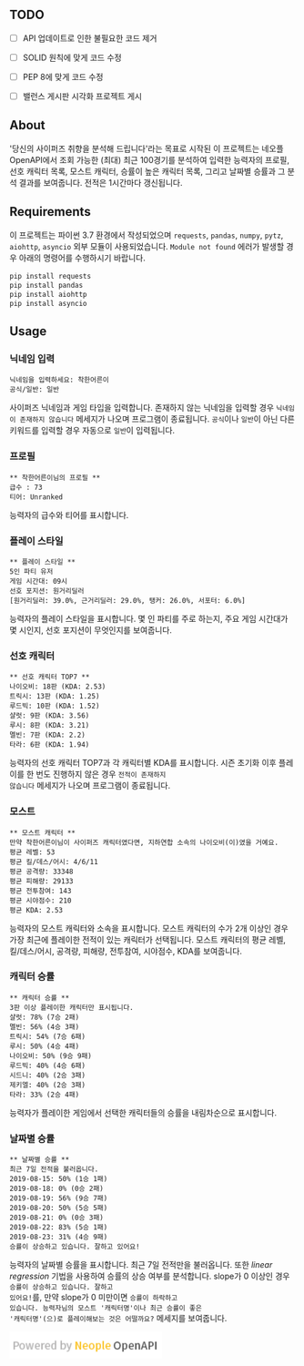 ## TODO

- [ ] API 업데이트로 인한 불필요한 코드 제거
- [ ] SOLID 원칙에 맞게 코드 수정
- [ ] PEP 8에 맞게 코드 수정
- [ ] 밸런스 게시판 시각화 프로젝트 게시


## About
'당신의 사이퍼즈 취향을 분석해 드립니다'라는 목표로 시작된 이 프로젝트는 네오플 OpenAPI에서 조회 가능한 (최대) 최근 100경기를 분석하여 입력한 능력자의 프로필, 선호 캐릭터 목록, 모스트 캐릭터, 승률이 높은 캐릭터 목록, 그리고 날짜별 승률과 그 분석 결과를 보여줍니다. 전적은 1시간마다 갱신됩니다.

## Requirements
이 프로젝트는 파이썬 3.7 환경에서 작성되었으며 <code>requests</code>, <code>pandas</code>, <code>numpy</code>, <code>pytz</code>, <code>aiohttp</code>, <code>asyncio</code> 외부 모듈이 사용되었습니다. <code>Module not found</code> 에러가 발생할 경우 아래의 명령어를 수행하시기 바랍니다.
```
pip install requests
pip install pandas
pip install aiohttp
pip install asyncio
```
## Usage
### 닉네임 입력
```
닉네임을 입력하세요: 착한어른이
공식/일반: 일반
```
사이퍼즈 닉네임과 게임 타입을 입력합니다. 존재하지 않는 닉네임을 입력할 경우 <code>닉네임이 존재하지 않습니다</code> 메세지가 나오며 프로그램이 종료됩니다. <code>공식</code>이나 <code>일반</code>이 아닌 다른 키워드를 입력할 경우 자동으로 <code>일반</code>이 입력됩니다.
### 프로필
```
** 착한어른이님의 프로필 **
급수 : 73
티어: Unranked
```
능력자의 급수와 티어를 표시합니다.
### 플레이 스타일
```
** 플레이 스타일 **
5인 파티 유저
게임 시간대: 09시
선호 포지션: 원거리딜러
[원거리딜러: 39.0%, 근거리딜러: 29.0%, 탱커: 26.0%, 서포터: 6.0%]
```
능력자의 플레이 스타일을 표시합니다. 몇 인 파티를 주로 하는지, 주요 게임 시간대가 몇 시인지, 선호 포지션이 무엇인지를 보여줍니다.
### 선호 캐릭터
```
** 선호 캐릭터 TOP7 **
나이오비: 18판 (KDA: 2.53)
트릭시: 13판 (KDA: 1.25)
루드빅: 10판 (KDA: 1.52)
샬럿: 9판 (KDA: 3.56)
루시: 8판 (KDA: 3.21)
멜빈: 7판 (KDA: 2.2)
타라: 6판 (KDA: 1.94)
```
능력자의 선호 캐릭터 TOP7과 각 캐릭터별 KDA를 표시합니다. 시즌 초기화 이후 플레이를 한 번도 진행하지 않은 경우 <CODE>전적이 존재하지 않습니다</CODE> 메세지가 나오며 프로그램이 종료됩니다.
### 모스트
```
** 모스트 캐릭터 **
만약 착한어른이님이 사이퍼즈 캐릭터였다면, 지하연합 소속의 나이오비(이)였을 거예요.
평균 레벨: 53
평균 킬/데스/어시: 4/6/11
평균 공격량: 33348
평균 피해량: 29133
평균 전투참여: 143
평균 시야점수: 210
평균 KDA: 2.53
```
능력자의 모스트 캐릭터와 소속을 표시합니다. 모스트 캐릭터의 수가 2개 이상인 경우 가장 최근에 플레이한 전적이 있는 캐릭터가 선택됩니다. 모스트 캐릭터의 평균 레벨, 킬/데스/어시, 공격량, 피해량, 전투참여, 시야점수, KDA를 보여줍니다.
### 캐릭터 승률
```
** 캐릭터 승률 **
3판 이상 플레이한 캐릭터만 표시됩니다.
샬럿: 78% (7승 2패)
멜빈: 56% (4승 3패)
트릭시: 54% (7승 6패)
루시: 50% (4승 4패)
나이오비: 50% (9승 9패)
루드빅: 40% (4승 6패)
시드니: 40% (2승 3패)
제키엘: 40% (2승 3패)
타라: 33% (2승 4패)
```
능력자가 플레이한 게임에서 선택한 캐릭터들의 승률을 내림차순으로 표시합니다.
### 날짜별 승률
```
** 날짜별 승률 **
최근 7일 전적을 불러옵니다.
2019-08-15: 50% (1승 1패)
2019-08-18: 0% (0승 2패)
2019-08-19: 56% (9승 7패)
2019-08-20: 50% (5승 5패)
2019-08-21: 0% (0승 3패)
2019-08-22: 83% (5승 1패)
2019-08-23: 31% (4승 9패)
승률이 상승하고 있습니다. 잘하고 있어요! 
```
능력자의 날짜별 승률을 표시합니다. 최근 7일 전적만을 불러옵니다. 또한  *linear regression* 기법을 사용하여 승률의 상승 여부를 분석합니다. slope가 0 이상인 경우 <code>승률이 상승하고 있습니다. 잘하고 있어요!</code>를, 만약 slope가 0 미만이면 <code>승률이 하락하고 있습니다. 능력자님의 모스트 '캐릭터명'이나 최근 승률이 좋은 '캐릭터명'(으)로 플레이해보는 것은 어떨까요?</code> 메세지를 보여줍니다.

![Neople OPENAPI](license.png)
